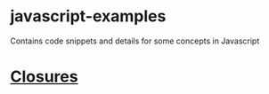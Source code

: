 # javascript-examples
Contains code snippets and details for some concepts in Javascript

# [Closures](closures.md)
